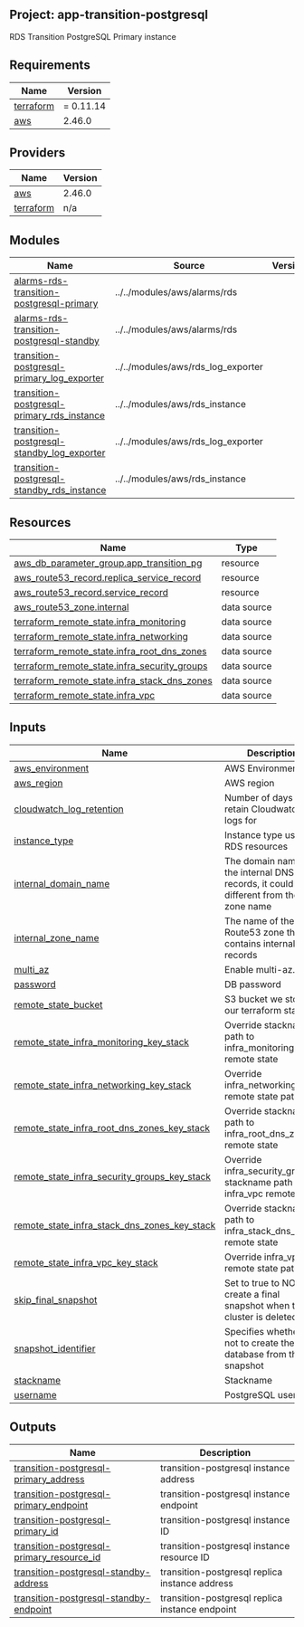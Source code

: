 ## Project: app-transition-postgresql

RDS Transition PostgreSQL Primary instance

## Requirements

| Name | Version |
|------|---------|
| <a name="requirement_terraform"></a> [terraform](#requirement\_terraform) | = 0.11.14 |
| <a name="requirement_aws"></a> [aws](#requirement\_aws) | 2.46.0 |

## Providers

| Name | Version |
|------|---------|
| <a name="provider_aws"></a> [aws](#provider\_aws) | 2.46.0 |
| <a name="provider_terraform"></a> [terraform](#provider\_terraform) | n/a |

## Modules

| Name | Source | Version |
|------|--------|---------|
| <a name="module_alarms-rds-transition-postgresql-primary"></a> [alarms-rds-transition-postgresql-primary](#module\_alarms-rds-transition-postgresql-primary) | ../../modules/aws/alarms/rds |  |
| <a name="module_alarms-rds-transition-postgresql-standby"></a> [alarms-rds-transition-postgresql-standby](#module\_alarms-rds-transition-postgresql-standby) | ../../modules/aws/alarms/rds |  |
| <a name="module_transition-postgresql-primary_log_exporter"></a> [transition-postgresql-primary\_log\_exporter](#module\_transition-postgresql-primary\_log\_exporter) | ../../modules/aws/rds_log_exporter |  |
| <a name="module_transition-postgresql-primary_rds_instance"></a> [transition-postgresql-primary\_rds\_instance](#module\_transition-postgresql-primary\_rds\_instance) | ../../modules/aws/rds_instance |  |
| <a name="module_transition-postgresql-standby_log_exporter"></a> [transition-postgresql-standby\_log\_exporter](#module\_transition-postgresql-standby\_log\_exporter) | ../../modules/aws/rds_log_exporter |  |
| <a name="module_transition-postgresql-standby_rds_instance"></a> [transition-postgresql-standby\_rds\_instance](#module\_transition-postgresql-standby\_rds\_instance) | ../../modules/aws/rds_instance |  |

## Resources

| Name | Type |
|------|------|
| [aws_db_parameter_group.app_transition_pg](https://registry.terraform.io/providers/hashicorp/aws/2.46.0/docs/resources/db_parameter_group) | resource |
| [aws_route53_record.replica_service_record](https://registry.terraform.io/providers/hashicorp/aws/2.46.0/docs/resources/route53_record) | resource |
| [aws_route53_record.service_record](https://registry.terraform.io/providers/hashicorp/aws/2.46.0/docs/resources/route53_record) | resource |
| [aws_route53_zone.internal](https://registry.terraform.io/providers/hashicorp/aws/2.46.0/docs/data-sources/route53_zone) | data source |
| [terraform_remote_state.infra_monitoring](https://registry.terraform.io/providers/hashicorp/terraform/latest/docs/data-sources/remote_state) | data source |
| [terraform_remote_state.infra_networking](https://registry.terraform.io/providers/hashicorp/terraform/latest/docs/data-sources/remote_state) | data source |
| [terraform_remote_state.infra_root_dns_zones](https://registry.terraform.io/providers/hashicorp/terraform/latest/docs/data-sources/remote_state) | data source |
| [terraform_remote_state.infra_security_groups](https://registry.terraform.io/providers/hashicorp/terraform/latest/docs/data-sources/remote_state) | data source |
| [terraform_remote_state.infra_stack_dns_zones](https://registry.terraform.io/providers/hashicorp/terraform/latest/docs/data-sources/remote_state) | data source |
| [terraform_remote_state.infra_vpc](https://registry.terraform.io/providers/hashicorp/terraform/latest/docs/data-sources/remote_state) | data source |

## Inputs

| Name | Description | Type | Default | Required |
|------|-------------|------|---------|:--------:|
| <a name="input_aws_environment"></a> [aws\_environment](#input\_aws\_environment) | AWS Environment | `string` | n/a | yes |
| <a name="input_aws_region"></a> [aws\_region](#input\_aws\_region) | AWS region | `string` | `"eu-west-1"` | no |
| <a name="input_cloudwatch_log_retention"></a> [cloudwatch\_log\_retention](#input\_cloudwatch\_log\_retention) | Number of days to retain Cloudwatch logs for | `string` | n/a | yes |
| <a name="input_instance_type"></a> [instance\_type](#input\_instance\_type) | Instance type used for RDS resources | `string` | `"db.m4.large"` | no |
| <a name="input_internal_domain_name"></a> [internal\_domain\_name](#input\_internal\_domain\_name) | The domain name of the internal DNS records, it could be different from the zone name | `string` | n/a | yes |
| <a name="input_internal_zone_name"></a> [internal\_zone\_name](#input\_internal\_zone\_name) | The name of the Route53 zone that contains internal records | `string` | n/a | yes |
| <a name="input_multi_az"></a> [multi\_az](#input\_multi\_az) | Enable multi-az. | `string` | `true` | no |
| <a name="input_password"></a> [password](#input\_password) | DB password | `string` | n/a | yes |
| <a name="input_remote_state_bucket"></a> [remote\_state\_bucket](#input\_remote\_state\_bucket) | S3 bucket we store our terraform state in | `string` | n/a | yes |
| <a name="input_remote_state_infra_monitoring_key_stack"></a> [remote\_state\_infra\_monitoring\_key\_stack](#input\_remote\_state\_infra\_monitoring\_key\_stack) | Override stackname path to infra\_monitoring remote state | `string` | `""` | no |
| <a name="input_remote_state_infra_networking_key_stack"></a> [remote\_state\_infra\_networking\_key\_stack](#input\_remote\_state\_infra\_networking\_key\_stack) | Override infra\_networking remote state path | `string` | `""` | no |
| <a name="input_remote_state_infra_root_dns_zones_key_stack"></a> [remote\_state\_infra\_root\_dns\_zones\_key\_stack](#input\_remote\_state\_infra\_root\_dns\_zones\_key\_stack) | Override stackname path to infra\_root\_dns\_zones remote state | `string` | `""` | no |
| <a name="input_remote_state_infra_security_groups_key_stack"></a> [remote\_state\_infra\_security\_groups\_key\_stack](#input\_remote\_state\_infra\_security\_groups\_key\_stack) | Override infra\_security\_groups stackname path to infra\_vpc remote state | `string` | `""` | no |
| <a name="input_remote_state_infra_stack_dns_zones_key_stack"></a> [remote\_state\_infra\_stack\_dns\_zones\_key\_stack](#input\_remote\_state\_infra\_stack\_dns\_zones\_key\_stack) | Override stackname path to infra\_stack\_dns\_zones remote state | `string` | `""` | no |
| <a name="input_remote_state_infra_vpc_key_stack"></a> [remote\_state\_infra\_vpc\_key\_stack](#input\_remote\_state\_infra\_vpc\_key\_stack) | Override infra\_vpc remote state path | `string` | `""` | no |
| <a name="input_skip_final_snapshot"></a> [skip\_final\_snapshot](#input\_skip\_final\_snapshot) | Set to true to NOT create a final snapshot when the cluster is deleted. | `string` | n/a | yes |
| <a name="input_snapshot_identifier"></a> [snapshot\_identifier](#input\_snapshot\_identifier) | Specifies whether or not to create the database from this snapshot | `string` | `""` | no |
| <a name="input_stackname"></a> [stackname](#input\_stackname) | Stackname | `string` | n/a | yes |
| <a name="input_username"></a> [username](#input\_username) | PostgreSQL username | `string` | n/a | yes |

## Outputs

| Name | Description |
|------|-------------|
| <a name="output_transition-postgresql-primary_address"></a> [transition-postgresql-primary\_address](#output\_transition-postgresql-primary\_address) | transition-postgresql instance address |
| <a name="output_transition-postgresql-primary_endpoint"></a> [transition-postgresql-primary\_endpoint](#output\_transition-postgresql-primary\_endpoint) | transition-postgresql instance endpoint |
| <a name="output_transition-postgresql-primary_id"></a> [transition-postgresql-primary\_id](#output\_transition-postgresql-primary\_id) | transition-postgresql instance ID |
| <a name="output_transition-postgresql-primary_resource_id"></a> [transition-postgresql-primary\_resource\_id](#output\_transition-postgresql-primary\_resource\_id) | transition-postgresql instance resource ID |
| <a name="output_transition-postgresql-standby-address"></a> [transition-postgresql-standby-address](#output\_transition-postgresql-standby-address) | transition-postgresql replica instance address |
| <a name="output_transition-postgresql-standby-endpoint"></a> [transition-postgresql-standby-endpoint](#output\_transition-postgresql-standby-endpoint) | transition-postgresql replica instance endpoint |
